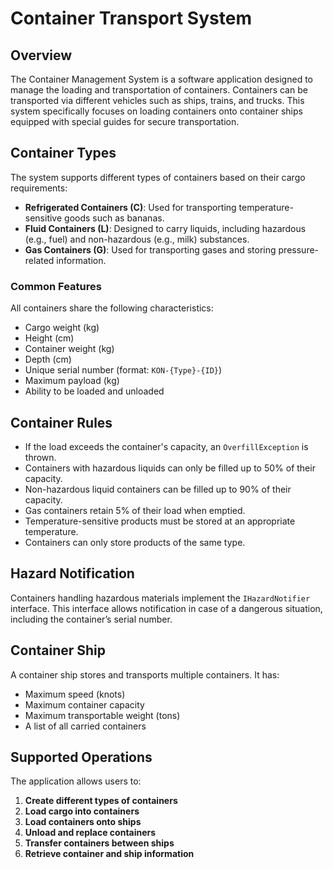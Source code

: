 # Container Transport System

## Overview
The Container Management System is a software application designed to manage the loading and transportation of containers. Containers can be transported via different vehicles such as ships, trains, and trucks. This system specifically focuses on loading containers onto container ships equipped with special guides for secure transportation.

## Container Types
The system supports different types of containers based on their cargo requirements:

- **Refrigerated Containers (C)**: Used for transporting temperature-sensitive goods such as bananas.
- **Fluid Containers (L)**: Designed to carry liquids, including hazardous (e.g., fuel) and non-hazardous (e.g., milk) substances.
- **Gas Containers (G)**: Used for transporting gases and storing pressure-related information.

### Common Features
All containers share the following characteristics:
- Cargo weight (kg)
- Height (cm)
- Container weight (kg)
- Depth (cm)
- Unique serial number (format: `KON-{Type}-{ID}`)
- Maximum payload (kg)
- Ability to be loaded and unloaded

## Container Rules
- If the load exceeds the container's capacity, an `OverfillException` is thrown.
- Containers with hazardous liquids can only be filled up to 50% of their capacity.
- Non-hazardous liquid containers can be filled up to 90% of their capacity.
- Gas containers retain 5% of their load when emptied.
- Temperature-sensitive products must be stored at an appropriate temperature.
- Containers can only store products of the same type.

## Hazard Notification
Containers handling hazardous materials implement the `IHazardNotifier` interface. This interface allows notification in case of a dangerous situation, including the container’s serial number.

## Container Ship
A container ship stores and transports multiple containers. It has:
- Maximum speed (knots)
- Maximum container capacity
- Maximum transportable weight (tons)
- A list of all carried containers

## Supported Operations
The application allows users to:
1. **Create different types of containers**
2. **Load cargo into containers**
3. **Load containers onto ships**
4. **Unload and replace containers**
5. **Transfer containers between ships**
6. **Retrieve container and ship information**
